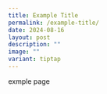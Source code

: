 ```yaml
---
title: Example Title
permalink: /example-title/
date: 2024-08-16
layout: post
description: ""
image: ""
variant: tiptap
---
```

<p>exmple page</p>